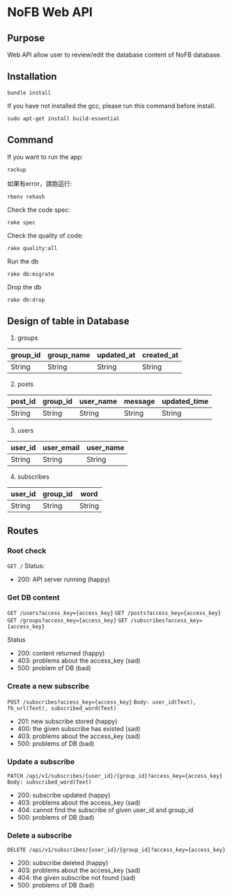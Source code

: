 # NoFB Web API
## Purpose
Web API allow user to review/edit the database content of NoFB database.

## Installation
```bash=
bundle install
```
If you have not installed the gcc, please run this command before install.
```bash=
sudo apt-get install build-essential
```

## Command
If you want to run the app:
```bash=
rackup
```

如果有error，請跑這行:
```bash=
rbenv rehash
```

Check the code spec:
```bash=
rake spec
```

Check the quality of code:
```bash=
rake quality:all
```

Run the db
```bash=
rake db:migrate
```

Drop the db
```bash=
rake db:drop
```

## Design of table in Database
1. groups

| group_id | group_name | updated_at | created_at |
| -------- | ---------- | ---------- | ---------- |
| String   | String     | String   | String   |

2. posts

| post_id | group_id | user_name | message | updated_time |
| ------- | -------- | ------- | ------- | ------------ |
| String  | String   | String  | String  | String       |

3. users

| user_id | user_email | user_name |
| ------- | ---------- | ------------ |
| String  | String     | String       |

4. subscribes

| user_id | group_id | word   |
| ------- | -------- | ------ |
| String  | String   | String |

## Routes
### Root check
`GET /`
Status:
- 200: API server running (happy)

### Get DB content

`GET /users?access_key={access_key}`
`GET /posts?access_key={access_key}`
`GET /groups?access_key={access_key}`
`GET /subscribes?access_key={access_key}`

Status

- 200: content returned (happy)
- 403: problems about the access_key (sad)
- 500: problem of DB (bad)

### Create a new subscribe

`POST /subscribes?access_key={access_key}`
`Body: user_id(Text), fb_url(Text), subscribed_word(Text)`

- 201: new subscribe stored (happy)
- 400: the given subscribe has existed (sad)
- 403: problems about the access_key (sad)
- 500: problems of DB (bad)

### Update a subscribe

`PATCH /api/v1/subscribes/{user_id}/{group_id}?access_key={access_key}`
`Body: subscribed_word(Text)`

- 200: subscribe updated (happy)
- 403: problems about the access_key (sad)
- 404: cannot find the subscribe of given user_id and group_id
- 500: problems of DB (bad)

### Delete a subscribe

`DELETE /api/v1/subscribes/{user_id}/{group_id}?access_key={access_key}`

- 200: subscribe deleted (happy)
- 403: problems about the access_key (sad)
- 404: the given subscribe not found (sad)
- 500: problems of DB (bad)
